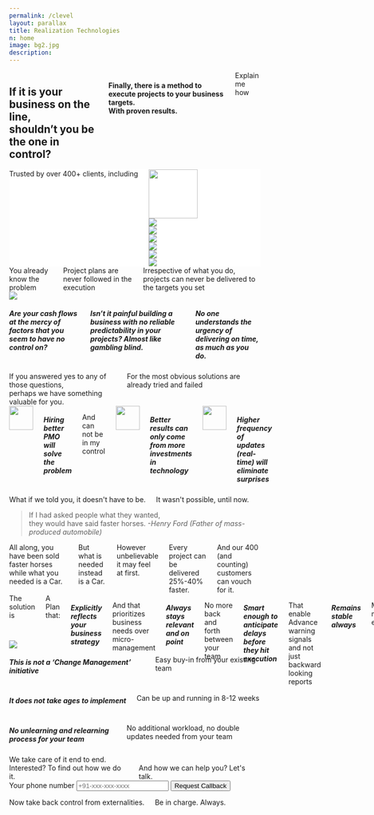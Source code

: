 ```yaml
---
permalink: /clevel
layout: parallax
title: Realization Technologies
n: home 
image: bg2.jpg
description: 
---
```


<div class="row">
	<div class="small-12 columns text-center b-ws-bottom">
		<h2 class="wc bold serif">If it is your business on the line, <br>shouldn’t you be the one in control?</h2>
		<h4 class="wcolor">Finally, there is a method to execute projects to your business targets.<br> With proven results.</h4>
		<div class="b-ws-top">
			<a class="button success">Explain me how</a>
		</div>
	</div>
</div>
<div style="background:#fff">
	<div class="row">	
		<div class="small-12 columns b-ws-top m-ws-bottom text-center">
			<div class="scolor2 s-ws-bottom">Trusted by over 400+ clients, including</div>
      <div class="row">
      	<div class="small-2 columns text-center">
      		<img src="{{site.url}}/assets/img/logos/usaf.png" class="gs hv" style="height:98px;">
      	</div>
      	<div class="small-2 columns">
      		<img src="{{site.url}}/assets/img/logos/tatasteel.png" class="gs hv m-ws-top-p xs-ws-top">
      	</div>
      	<div class="small-1 columns">
      		<img src="{{site.url}}/assets/img/logos/lt.png" class="gs hv s-ws-top">
      	</div>
      	<div class="small-2 columns">
      		<img src="{{site.url}}/assets/img/logos/boeing.png" class="gs hv">
      	</div>
      	<div class="small-2 columns">
      		<img src="{{site.url}}/assets/img/logos/ntpc.png" class="gs hv">
      	</div>
      	<div class="small-2 columns">
      		<img src="{{site.url}}/assets/img/logos/aarti.png" class="gs hv xs-ws-top">
      	</div>
      	<div class="small-1 columns">
      		<img src="{{site.url}}/assets/img/logos/nasa.png" class="gs hv s-ws-top">
      	</div>
      </div>
    </div>
	</div>
</div>
<div class="wbg b-ws-top-p">
	<div class="row">
		<div class="small-12 columns text-center">
			<div class="scolor f-1-25x s-ws-top">You already know the problem</div>
			<div class="serif bold bkc f-2x">Project plans are never followed in the execution</div>
			<div class="scolor f-1-25x b-ws-bottom">Irrespective of what you do, projects can never be delivered to the targets you set</div>
	</div>
	<div class="row">
		<div class="small-5 columns">
			<!-- <img src="https://images.unsplash.com/photo-1495249346844-83e18c90a511?ixlib=rb-1.2.1&ixid=eyJhcHBfaWQiOjEyMDd9&auto=format&fit=crop&w=967&q=80"> -->
			<img src="https://us.123rf.com/450wm/denisovd/denisovd1203/denisovd120301531/12704439-viejo-mapa-del-tesoro-aisladas-sobre-un-fondo-blanco.jpg?ver=6">
		</div>
		<div class="small-7 columns">
			<h5 class="bold bkc f-1-5x s-ws-top">Are your cash flows at the mercy of factors that you seem to have no control on?</h5>
			<!-- <p class="f-1-25x">And Practical planning is only limited to setting monthly targets and sans any insights</p> -->
			<h5 class="bold bkc f-1-5x s-ws-top">Isn’t it painful building a business with no reliable predictability in your projects? Almost like gambling blind.</h5>
			<!-- <p class="f-1-25x">Mostly because, project plans become redundant on day 2 (as soon they meet the real world). And then it's a constant uphill pain to Synchronize using Manual coordination</p> -->
			<h5 class="bold bkc f-1-5x s-ws-top">No one understands the urgency of delivering on time, as much as you do.</h5>
			<!-- <p class="f-1-25x">And hence, all actions can only be reactive. Leaving execution only at the mercy of fire-fighting.</p> -->
		</div>
	</div>
</div>
<div class="lgbg m-ws-top-p">
	<div class="row">
		<div class="small-8 small-centered columns text-center b-ws-top">
			<div class="serif bold scolor f-1-5x">If you answered yes to any of those questions, <br> perhaps we have something valuable for you. </div>
			<div class="scolor f-1-25x s-ws-top m-ws-bottom">For the most obvious solutions are already tried and failed</div>
	</div>
	<div class="row text-center">
		<div class="small-10 columns small-centered m-ws-bottom">
			<div class="small-4 columns">
				<img src="https://image.flaticon.com/icons/svg/487/487961.svg" width="48px">
				<h5 class="bold bkc s-ws-top">Hiring better PMO will solve the problem</h5>
				<p>And can not be in my control</p>	
			</div>
			<div class="small-4 columns">
				<img src="https://image.flaticon.com/icons/svg/263/263323.svg" width="48px">
				<h5 class="bold bkc s-ws-top">Better results can only come from more investments in technology</h5>
				<!-- <p>All reporting ever will be is backward looking. </p> -->
			</div>
			<div class="small-4 columns">
				<img src="https://image.flaticon.com/icons/svg/1329/1329948.svg" width="48px">
				<h5 class="bold bkc s-ws-top">Higher frequency of updates (real-time) will eliminate surprises </h5>
				<!-- <p>A software will solve my problem And, will also automate reports -->
				</p>
			</div>
		</div>
	</div>
	</div>
</div> 
<!-- <div class="lgbg b-ws-top-p">
	<div class="row">
		<div class="small-12 columns text-center">
			<div class="scolor f-1-2-5x s-ws-top">Yet, all that you are trying isn’t enough. For the path chosen is untrue.
			</div>
			<div class="serif bold bkc f-2x m-ws-bottom">Most obvious solutions are not it.</div>
	</div>
	<div class="row">
		<div class="small-4 columns">
			<h5 class="bold bkc">Better results can only come from more investments in technology</h5>
			<!-- <p>A software will solve my problem And, will also automate reports 
			</p>
		</div>
		<div class="small-4 columns">
			<h5 class="bold bkc">Higher frequency of updates (real-time) will eliminate surprises </h5>
			<!-- <p>And not in my control</p> 
		</div>
		<div class="small-4 columns">
			<h5 class="bold bkc">Hiring better PMO will solve the problem</h5>
			<!-- <p>All reporting ever will be is backward looking. </p> 
		</div>
	</div>
</div> -->
<div class="wbg">
	<div class="row">
		<div class="small-10 small-centered columns text-center b-ws-top">
			<div class="scolor f-1-25x">What if we told you, it doesn't have to be.</div>
			<div class="bkc f-1-5x">It wasn't possible, until now.</div>
		</div>
		<div class="small-6 small-centered columns text-center">
			<blockquote class="f-1-5x b-ws-top b-ws-bottom bkc">If I had asked people what they wanted,<br> they would have said faster horses.	
			<cite>-Henry Ford (Father of mass-produced automobile)</cite></blockquote>
		</div>
		<div class="small-10 small-centered columns text-center b-ws-bottom b-ws-bottom-p">
			<div class="f-1-5x bkc">All along, you have been sold faster horses while what you needed is a Car.</div>
			<div class="f-1-5x bold bkc">But what is needed instead is a Car. </div>
			<div class="scolor f-1-5x">However unbelievable it may feel at first.</div>
			<div class="f-1-5x bkc bold m-ws-top">Every project can be delivered 25%-40% faster. </div>
			<div class="f-1-25x m-ws-bottom">And our 400 (and counting) customers can vouch for it.
			</div>
		</div>
	</div>
</div>
<div class="b-ws-top-p dbbg">
	<!-- <div class="row">
		<div class="small-12 columns b-ws-top"> -->
			<!-- <div class="scolor f-1-25x s-ws-top">The solution is a plan that</div> -->
			<!-- <div class="serif bold bkc f-2x m-ws-bottom">stays stable and relevant. Always</div> -->
		<!-- </div>
	</div> -->
	<div class="row">
		<div class="small-10 small-centered columns b-ws-bottom-p">
			<div class="row">
				<div class="small-8 columns">
					<div class="wcolor">The solution is </div>
					<div class="wc f-1-25x bold s-ws-bottom">A Plan that:</div>
					<h5 class="wc nm f-1-5x bold">Explicitly reflects your business strategy</h5>
					<p class="wcolor f-1-25x">And that prioritizes business needs over micro-management</p>
					<h5 class="wc f-1-5x bold nm">Always stays relevant and on point</h5>
					<p class="wcolor f-1-25x">No more back and forth between your team</p>
					<h5 class="wc nm f-1-5x bold">Smart enough to anticipate delays before they hit execution</h5>
					 <p class="wcolor f-1-25x">That enable Advance warning signals and not just backward looking reports</p>
					<h5 class="wc nm f-1-5x bold">Remains stable always</h5>
					 <p class="wcolor f-1-25x">Minimal maintenance efforts</p>
					<h5 class="wc f-1-5x bold">Automatically leverages instant updates</h5>
				</div>
				<div class="small-4 columns" style="margin-top:-7.5em;">
					<img src="https://cdn.dribbble.com/users/230178/screenshots/3814971/attachments/862068/022-night-mode.png">
				</div>
			</div>
		</div>
	</div>
</div>
<div class="wbg b-ws-top-p">
	<div class="row">
		<div class="small-4 columns">
			<h5 class="bold bkc">This is not a ‘Change Management’ initiative </h5>
			<p>Easy buy-in from your existing team</p>
		</div>
		<div class="small-4 columns">
			<h5 class="bold bkc">It does not take ages to implement</h5>
			<p>Can be up and running in 8-12 weeks</p>
		</div>
		<div class="small-4 columns">
			<h5 class="bold bkc">No unlearning and relearning process for your team</h5>
			<p>No additional workload, no double updates needed from your team</p>
		</div>
	</div>
	<div class="small-12 columns text-center">
We take care of it end to end.
</div>
</div>
<div class="wbg">
	<div class="row">
		<div class="small-12 text-center columns b-ws-top">
				<div class="f-1-5x"><span class="bold bkc">Interested?</span> To find out how we do it.</div> 
				<div class="f-1-25x s-ws-bottom">And how we can help you? Let's talk.</div>
			</div>
			<div class="small-3 small-centered columns">
				<form>
					<label class="wcolor">Your phone number
					<input type="tel" name="" class="fullwidth" placeholder="+91-xxx-xxx-xxxx"></label>
					<input type="submit" name="" class="button fullwidth nm" value="Request Callback">
				</form>
			</div>
			<div class="small-12 text-center s-ws-top columns b-ws-bottom">
			<!-- <a class="button">Give us a call</a> -->
			<div class="s-ws-top f-1-25x">Now take back control from externalities.</div>
			<div class="f-1-5x bkc">Be in charge. Always.</div>
		</div>
	</div>
</div>

